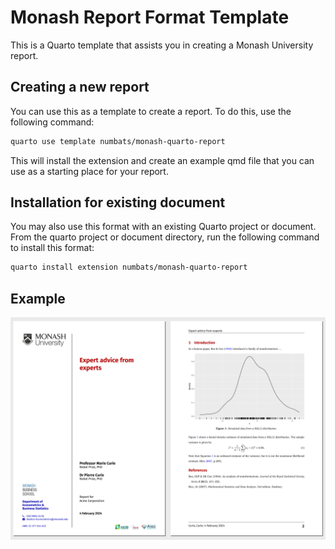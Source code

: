 

<!-- README.md is generated from README.qmd. Please edit that file -->

# Monash Report Format Template

This is a Quarto template that assists you in creating a Monash
University report.

## Creating a new report

You can use this as a template to create a report. To do this, use the
following command:

``` bash
quarto use template numbats/monash-quarto-report
```

This will install the extension and create an example qmd file that you
can use as a starting place for your report.

## Installation for existing document

You may also use this format with an existing Quarto project or
document. From the quarto project or document directory, run the
following command to install this format:

``` bash
quarto install extension numbats/monash-quarto-report
```

## Example

[![](examples/template.png)](examples/template.pdf)
